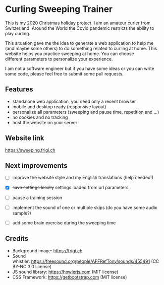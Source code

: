 # Curling Sweeping Trainer

This is my 2020 Christmas holiday project. I am an amateur curler from Switzerland. Around the World the Covid pandemic restricts the ability to play curling.

This situation gave me the idea to generate a web application to help me (and maybe some others) to do something related to curling at home. This website helps you practice sweeping at home. You can choose different parameters to personalize your experience.

I am not a software engineer but if you have some ideas or you can write some code, please feel free to submit some pull requests.

## Features

- standalone web application, you need only a recent browser
- mobile and desktop ready (responsive layout)
- personalize all parameters (sweeping and pause time, repetition and ...)
- no cookies and no tracking
- host the website on your server

## Website link
https://sweeping.frigi.ch

## Next improvements

- [ ] improve the website style and my English translations (help needed!)
- [x] ~~save settings locally~~ settings loaded from url parameters
- [ ] pause a training session
- [ ] implement the sound of one or multiple skips (do you have some audio sample?)
- [ ] add some brain exercise during the sweeping time


## Credits

- Background image: https://frigi.ch
- Sound whistler: https://freesound.org/people/AFFRefTony/sounds/455491 (CC BY-NC 3.0 license)
- JS sound library: https://howlerjs.com (MIT license)
- CSS Framework: https://getbootstrap.com (MIT license)

